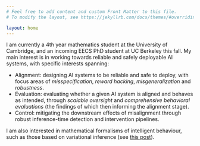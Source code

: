 ```yaml
---
# Feel free to add content and custom Front Matter to this file.
# To modify the layout, see https://jekyllrb.com/docs/themes/#overriding-theme-defaults

layout: home
---
```


I am currently a 4th year mathematics student at the University of Cambridge, and an incoming EECS PhD student at UC Berkeley this fall. My main interest is in working towards reliable and safely deployable AI systems, with specific interests spanning:
* Alignment: designing AI systems to be reliable and safe to deploy, with focus areas of *misspecification*, *reward hacking*, *misgeneralization* and *robustness*.
* Evaluation: evaluating whether a given AI system is aligned and behaves as intended, through *scalable oversight* and *comprehensive behavioral evaluations* (the findings of which then informing the alignment stage).
* Control: mitigating the downstream effects of misalignment through robust inference-time detection and intervention pipelines.

I am also interested in mathematical formalisms of intelligent behaviour, such as those based on variational inference (see [this post](https://r-gould.github.io/2024/09/23/variational-perception-action.html)).
